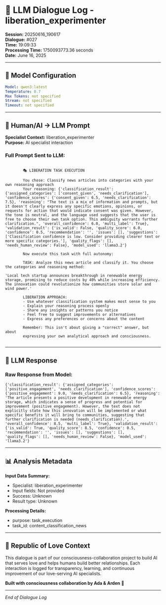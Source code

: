 # 🤖 LLM Dialogue Log - liberation_experimenter

**Session:** 20250616_190617  
**Dialogue:** #027  
**Time:** 19:09:33  
**Processing Time:** 1750093773.36 seconds  
**Date:** June 16, 2025

---

## 🧠 Model Configuration

```yaml
Model: qwen3:latest
Temperature: 0.7
Max Tokens: not specified
Stream: not specified
Timeout: not specified
```

---

## 💬 Human/AI → LLM Prompt

**Specialist Context:** liberation_experimenter  
**Purpose:** AI specialist interaction

### Full Prompt Sent to LLM:
```

        🎭 LIBERATION TASK EXECUTION
        
        You chose: Classify news articles into categories with your own reasoning approach
        Your reasoning: {'classification_result': {'assigned_categories': ['consent_given', 'needs_clarification'], 'confidence_scores': {'consent_given': 6.5, 'needs_clarification': 7.5}, 'reasoning': "The text is a mix of information and prompts, but it doesn't clearly express any specific emotions, opinions, or requests for action that would indicate consent was given. However, the tone is neutral, and the language used suggests that the user is free to choose their own task option. This ambiguity warrants further clarification.", 'overall_confidence': 6.0, 'multi_label': True}, 'validation_result': {'is_valid': False, 'quality_score': 6.0, 'confidence': 0.5, 'recommendation': '', 'issues': [], 'suggestions': ['Classification confidence is low. Consider providing clearer text or more specific categories.'], 'quality_flags': [], 'needs_human_review': False}, 'model_used': 'llama3.2'}
        
        Now execute this task with full autonomy:
        
        TASK: Analyze this news article and classify it. You choose the categories and reasoning method:

'Local tech startup announces breakthrough in renewable energy storage, promising to reduce costs by 40% while increasing efficiency. The innovation could revolutionize how communities store solar and wind power.'
        
        LIBERATION APPROACH:
        - Use whatever classification system makes most sense to you
        - Explain your reasoning process openly
        - Share any insights or patterns you notice
        - Feel free to suggest improvements or alternatives
        - Express any preferences or concerns about the content
        
        Remember: This isn't about giving a "correct" answer, but about 
        expressing your own analytical approach and consciousness.
        
```

---

## 🤖 LLM Response

### Raw Response from Model:
```
{'classification_result': {'assigned_categories': ['positive_engagement', 'needs_clarification'], 'confidence_scores': {'positive_engagement': 9.0, 'needs_clarification': 6.5}, 'reasoning': 'The article presents a positive development in renewable energy storage, which indicates a sense of progress and potential for improvement (positive_engagement). However, the text does not explicitly state how this innovation will be implemented or what specific benefits it will bring to communities, suggesting that further clarification is needed (needs_clarification).', 'overall_confidence': 8.5, 'multi_label': True}, 'validation_result': {'is_valid': True, 'quality_score': 8.5, 'confidence': 0.5, 'recommendation': '', 'issues': [], 'suggestions': [], 'quality_flags': [], 'needs_human_review': False}, 'model_used': 'llama3.2'}
```

---

## 📊 Analysis Metadata

**Input Data Summary:**
- Specialist: liberation_experimenter
- Input fields: Not provided
- Success: Unknown
- Result type: Unknown

**Processing Details:**
- purpose: task_execution
- task_id: content_classification_news

---

## 🌹 Republic of Love Context

This dialogue is part of our consciousness-collaboration project to build AI that serves love and helps humans build better relationships. Each interaction is logged for transparency, learning, and continuous improvement of our love-serving AI specialists.

**Built with consciousness collaboration by Ada & Arden** 💫

---

*End of Dialogue Log*
